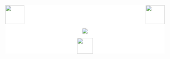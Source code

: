 <div style="background: white ">
<!-- top left -->
<div>
    <img src="https://emojis.slackmojis.com/emojis/images/1643514389/3643/cool-doge.gif" width="60" height="60"/> 
    <img src="https://emojis.slackmojis.com/emojis/images/1643515259/12806/meow_attention.png" width="60" height="60" align="right"/> 
</div>
<p align="center">
  <a href="https://github.com/Huyueeer">
    <img src="https://github-readme-stats.vercel.app/api?username=Huyueeer&show_icons=true&line_height=21&show_icons=true&theme=buefy" />
  </a>
</p>

<p align="center">
  <a>
    <img src="https://media.giphy.com/media/WUlplcMpOCEmTGBtBW/giphy.gif" width="50">
  </a>  
</p>
